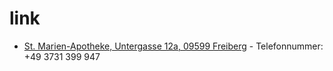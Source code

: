 # link

* [St. Marien-Apotheke, Untergasse 12a, 09599 Freiberg](https://www.stmarienapotheke.de/) - Telefonnummer: +49 3731 399 947
